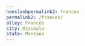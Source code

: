 ```yaml
---
﻿nonslashpermalink2: frances
permalink2: /frances/
alley: Frances
city: Missoula
state: Montana
---
```

